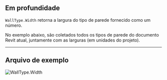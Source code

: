## Em profundidade
`WallType.Width` retorna a largura do tipo de parede fornecido como um número.

No exemplo abaixo, são coletados todos os tipos de parede do documento Revit atual, juntamente com as larguras (em unidades do projeto).
___
## Arquivo de exemplo

![WallType.Width](./Revit.Elements.WallType.Width_img.jpg)
